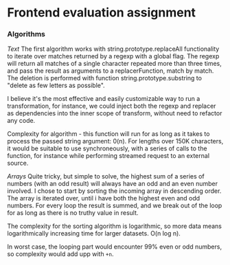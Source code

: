 # Frontend evaluation assignment

### Algorithms
_Text_
The first algorithm works with string.prototype.replaceAll functionality to iterate over matches returned by a regexp with a global flag. 
The regexp will return all matches of a single character repeated more than three times, and pass the result as arguments to a replacerFunction, match by match. 
The deletion is performed with function string.prototype.substring to "delete as few letters as possible". 

I believe it's the most effective and easily customizable way to run a transformation, for instance, we could inject both the regexp and replacer as dependencies into the inner scope of transform, without need to refactor any code.

Complexity for algorithm - this function will run for as long as it takes to process the passed string argument: 0(n). For lengths over 150K characters, it would be suitable to use synchroneously, with a series of calls to the function, for instance while performing streamed request to an external source.

_Arrays_
Quite tricky, but simple to solve, the highest sum of a series of numbers (with an odd result) will always have an odd and an even number involved. 
I chose to start by sorting the incoming array in descending order. The array is iterated over, until i have both the highest even and odd numbers. For every loop the result is summed, and we break out of the loop for as long as there is no truthy value in result.

The complexity for the sorting algorithm is logarithmic, so more data means logarithmically increasing time for larger datasets. O(n log n).

In worst case, the looping part would encounter 99% even or odd numbers, so complexity would add upp with `+n`.